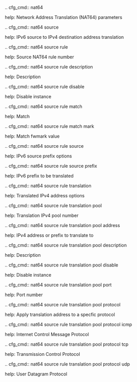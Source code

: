 .. cfg_cmd:: nat64

help: Network Address Translation (NAT64) parameters

.. cfg_cmd:: nat64 source

help: IPv6 source to IPv4 destination address translation

.. cfg_cmd:: nat64 source rule <tag>

help: Source NAT64 rule number

.. cfg_cmd:: nat64 source rule <tag> description

help: Description

.. cfg_cmd:: nat64 source rule <tag> disable

help: Disable instance

.. cfg_cmd:: nat64 source rule <tag> match

help: Match

.. cfg_cmd:: nat64 source rule <tag> match mark

help: Match fwmark value

.. cfg_cmd:: nat64 source rule <tag> source

help: IPv6 source prefix options

.. cfg_cmd:: nat64 source rule <tag> source prefix

help: IPv6 prefix to be translated

.. cfg_cmd:: nat64 source rule <tag> translation

help: Translated IPv4 address options

.. cfg_cmd:: nat64 source rule <tag> translation pool <tag>

help: Translation IPv4 pool number

.. cfg_cmd:: nat64 source rule <tag> translation pool <tag> address

help: IPv4 address or prefix to translate to

.. cfg_cmd:: nat64 source rule <tag> translation pool <tag> description

help: Description

.. cfg_cmd:: nat64 source rule <tag> translation pool <tag> disable

help: Disable instance

.. cfg_cmd:: nat64 source rule <tag> translation pool <tag> port

help: Port number

.. cfg_cmd:: nat64 source rule <tag> translation pool <tag> protocol

help: Apply translation address to a specfic protocol

.. cfg_cmd:: nat64 source rule <tag> translation pool <tag> protocol icmp

help: Internet Control Message Protocol

.. cfg_cmd:: nat64 source rule <tag> translation pool <tag> protocol tcp

help: Transmission Control Protocol

.. cfg_cmd:: nat64 source rule <tag> translation pool <tag> protocol udp

help: User Datagram Protocol

